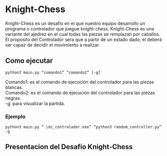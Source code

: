# Knight-Chess
Knight-Chess es un desafío en el que nuestro equipo desarrollo un programa o controlador que juegue knight-chess. Knight-Chess es una variante del ajedrez en el cual todas las piezas se remplazan por caballos. El proposito del Controlador sera que a partir de un estado dado, el deberá ser capaz de decidir el movimiento a realizar.

## Como ejecutar 

```
python3 main.py “comando1” “comando2” [-g] 
```

Comando1: es el comando de ejecución del controlador para las piezas blancas.<br />
Comando2: es el comando de ejecución del controlador para las piezas negras. <br/>
-g: para visualizar la partida.

### Ejemplo

``` 
python3 main.py “.\mi_contralador.exe” “python3 random_controller.py” -g

```




## Presentacion del Desafio Knight-Chess
